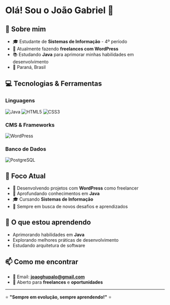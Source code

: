 

# Olá! Sou o João Gabriel 👋

## 🚀 Sobre mim
- 🎓 Estudante de **Sistemas de Informação** - 4º período
- 💼 Atualmente fazendo **freelances com WordPress**
- 📚 Estudando **Java** para aprimorar minhas habilidades em desenvolvimento
- 📍 Paraná, Brasil

## 💻 Tecnologias & Ferramentas

### Linguagens
![Java](https://img.shields.io/badge/Java-ED8B00?style=for-the-badge&logo=java&logoColor=white)
![HTML5](https://img.shields.io/badge/HTML5-E34F26?style=for-the-badge&logo=html5&logoColor=white)
![CSS3](https://img.shields.io/badge/CSS3-1572B6?style=for-the-badge&logo=css3&logoColor=white)

### CMS & Frameworks
![WordPress](https://img.shields.io/badge/WordPress-21759B?style=for-the-badge&logo=wordpress&logoColor=white)

### Banco de Dados
![PostgreSQL](https://img.shields.io/badge/PostgreSQL-316192?style=for-the-badge&logo=postgresql&logoColor=white)

## 🎯 Foco Atual
- 🔨 Desenvolvendo projetos com **WordPress** como freelancer
- 📖 Aprofundando conhecimentos em **Java** 
- 🎓 Cursando **Sistemas de Informação** 
- 🚀 Sempre em busca de novos desafios e aprendizados



## 🌱 O que estou aprendendo
- Aprimorando habilidades em **Java**
- Explorando melhores práticas de desenvolvimento
- Estudando arquitetura de software

## 📫 Como me encontrar
- 📧 Email: **joaoghupalo@gmail.com**
- 💼 Aberto para **freelances** e **oportunidades**

---

⭐ **"Sempre em evolução, sempre aprendendo!"** ⭐
